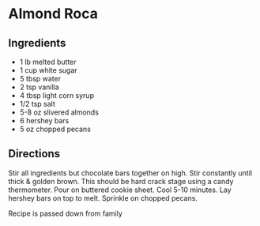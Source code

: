 Almond Roca
===========

Ingredients
-----------

*   1 lb melted butter
*   1 cup white sugar
*   5 tbsp water
*   2 tsp vanilla
*   4 tbsp light corn syrup
*   1/2 tsp salt
*   5-8 oz slivered almonds
*   6 hershey bars
*   5 oz chopped pecans

Directions
----------

Stir all ingredients but chocolate bars together on high. Stir constantly until thick & golden brown.
This should be hard crack stage using a candy thermometer. Pour on buttered cookie sheet.
Cool 5-10 minutes. Lay hershey bars on top to melt. Sprinkle on chopped pecans.

Recipe is passed down from family
